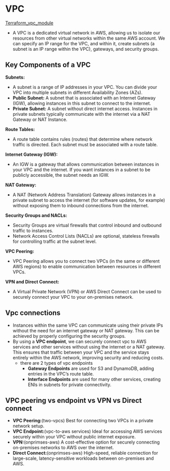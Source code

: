 #  VPC
[Terraform_vpc_module](https://github.com/prathapaparna/Terraform/tree/main/terraform-modules-vpc-scratch)
- A VPC is a dedicated virtual network in AWS, allowing us to isolate our resources from other virtual networks within the same AWS account. We can specify an IP range for the VPC, and within it, create subnets (a subnet is an IP range within the VPC), gateways, and security groups.

## Key Components of a VPC

**Subnets:**
- A subnet is a range of IP addresses in your VPC. You can divide your VPC into multiple subnets in different Availability Zones (AZs).
- **Public Subnet:** A subnet that is associated with an Internet Gateway (IGW), allowing instances in this subnet to connect to the internet.
- **Private Subnet:** A subnet without direct internet access. Instances in private subnets typically communicate with the internet via a NAT Gateway or NAT Instance.

**Route Tables:**
- A route table contains rules (routes) that determine where network traffic is directed. Each subnet must be associated with a route table.

**Internet Gateway (IGW):**
- An IGW is a gateway that allows communication between instances in your VPC and the internet. If you want instances in a subnet to be publicly accessible, the subnet needs an IGW.

**NAT Gateway:**
- A NAT (Network Address Translation) Gateway allows instances in a private subnet to access the internet (for software updates, for example) without exposing them to inbound connections from the internet.

**Security Groups and NACLs:**
- Security Groups are virtual firewalls that control inbound and outbound traffic to instances.
- Network Access Control Lists (NACLs) are optional, stateless firewalls for controlling traffic at the subnet level.

**VPC Peering:**
- VPC Peering allows you to connect two VPCs (in the same or different AWS regions) to enable communication between resources in different VPCs.

**VPN and Direct Connect:**
- A Virtual Private Network (VPN) or AWS Direct Connect can be used to securely connect your VPC to your on-premises network.
  
## Vpc connections
- Instances within the same VPC can communicate using their private IPs without the need for an internet gateway or NAT gateway. This can be achieved by properly configuring the security groups.
- By using a **VPC endpoint**, we can securely connect vpc to AWS services and other services without using the internet or a NAT gateway. This ensures that traffic between your VPC and the service stays entirely within the AWS network, improving security and reducing costs.
     - there are 2 types of vpc endpoints
        - **Gateway Endpoints** are used for S3 and DynamoDB, adding entries in the VPC’s route table.
        - **Interface Endpoints** are used for many other services, creating ENIs in subnets for private connectivity.
      
## VPC peering vs endpoint vs VPN vs Direct connect
- **VPC Peering:**(two-vpcs) Best for connecting two VPCs in a private network setup.
- **VPC Endpoint:**(vpc-to-aws services) Ideal for accessing AWS services securely within your VPC without public internet exposure.
- **VPN:**(onprimses-aws) A cost-effective option for securely connecting on-premises networks to AWS over the internet.
- **Direct Connect:**(onprimses-aws) High-speed, reliable connection for large-scale, latency-sensitive workloads between on-premises and AWS.
